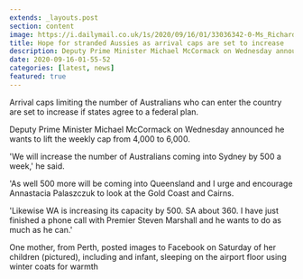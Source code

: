```yaml
---
extends: _layouts.post
section: content
image: https://i.dailymail.co.uk/1s/2020/09/16/01/33036342-0-Ms_Richardson_from_Perth_posted_images_to_Facebook_on_Saturday_o-a-25_1600217064092.jpg 
title: Hope for stranded Aussies as arrival caps are set to increase 
description: Deputy Prime Minister Michael McCormack on Wednesday announced the weekly cap would lift from 4,000 to 6,000. 
date: 2020-09-16-01-55-52 
categories: [latest, news] 
featured: true 
--- 
```

Arrival caps limiting the number of Australians who can enter the country are set to increase if states agree to a federal plan.

Deputy Prime Minister Michael McCormack on Wednesday announced he wants to lift the weekly cap from 4,000 to 6,000. 

'We will increase the number of Australians coming into Sydney by 500 a week,' he said.

'As well 500 more will be coming into Queensland and I urge and encourage Annastacia Palaszczuk to look at the Gold Coast and Cairns.

'Likewise WA is increasing its capacity by 500. SA about 360. I have just finished a phone call with Premier Steven Marshall and he wants to do as much as he can.' 

One mother, from Perth, posted images to Facebook on Saturday of her children (pictured), including and infant, sleeping on the airport floor using winter coats for warmth 

